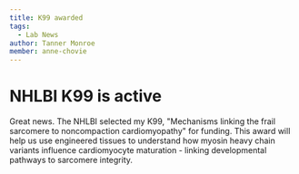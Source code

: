 ```yaml
---
title: K99 awarded
tags:
  - Lab News
author: Tanner Monroe
member: anne-chovie
---
```


# NHLBI K99 is active

Great news. The NHLBI selected my K99, "Mechanisms linking the frail sarcomere to noncompaction cardiomyopathy" for funding. This award
 will help us use engineered tissues to understand how myosin heavy chain variants influence cardiomyocyte maturation - linking developmental
 pathways to sarcomere integrity.
